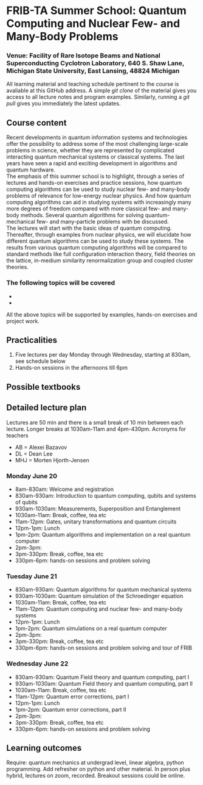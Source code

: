 # FRIB-TA Summer School: Quantum Computing and Nuclear Few- and Many-Body Problems

### Venue: Facility of Rare Isotope Beams and National Superconducting Cyclotron Laboratory, 640 S. Shaw Lane, Michigan State University, East Lansing, 48824 Michigan

All learning material and teaching schedule pertinent to the course is avaliable at this GitHub address. A simple _git clone_ of the material gives you access to all lecture notes and program examples. Similarly, running a _git pull_ gives you immediately the latest updates. 

## Course content

Recent developments in quantum information systems and technologies offer the possibility to address some of the most challenging large-scale problems in science, whether they are represented by complicated interacting quantum mechanical systems or classical systems. The last years have seen a rapid and exciting development in algorithms and quantum hardware.   
The emphasis of this summer school is to highlight, through a series of lectures and hands-on exercises and practice sessions, how quantum computing algorithms can be used to study nuclear few- and many-body problems of relevance for low-energy nuclear physics.  And how quantum computing algorithms can aid in studying systems with increasingly many more degrees of freedom compared with more classical few- and many-body methods.  Several quantum algorithms for solving quantum-mechanical few- and many-particle problems with be discussed.  
The lectures will start with the basic ideas of quantum computing. Thereafter, through examples from nuclear physics, we will elucidate how different quantum algorithms can be used to study these systems. The results from various quantum computing algorithms will be compared to standard methods like full configuration interaction theory, field theories on the lattice, in-medium similarity renormalization group  and coupled cluster theories. 

###  The following topics will be covered
- 
- 
All the above topics will be supported by examples, hands-on exercises and project work.


## Practicalities

1. Five lectures per day Monday through Wednesday, starting at 830am, see schedule below
2. Hands-on sessions in the afternoons till 6pm


## Possible textbooks


## Detailed lecture plan

Lectures are 50 min and there is a small break of 10 min between each lecture. Longer breaks at 1030am-11am and 4pm-430pm.
Acronyms for teachers
- AB = Alexei Bazavov
- DL = Dean Lee
- MHJ = Morten Hjorth-Jensen

### Monday June 20
- 8am-830am: Welcome and registration
- 830am-930am: Introduction to quantum computing, qubits and systems of qubits
- 930am-1030am: Measurements, Superposition and Entanglement
- 1030am-11am: Break, coffee, tea etc
- 11am-12pm: Gates, unitary transformations and quantum circuits
- 12pm-1pm: Lunch
- 1pm-2pm: Quantum algorithms and implementation on a real quantum computer
- 2pm-3pm:
- 3pm-330pm: Break, coffee, tea etc
- 330pm-6pm: hands-on sessions and problem solving

### Tuesday June 21
- 830am-930am: Quantum algorithms for quantum mechanical systems
- 930am-1030am: Quantum simulation of the Schroedinger equation
- 1030am-11am: Break, coffee, tea etc
- 11am-12pm: Quantum computing and nuclear few- and many-body systems
- 12pm-1pm: Lunch
- 1pm-2pm:  Quantum simulations on a real quantum computer
- 2pm-3pm:
- 3pm-330pm: Break, coffee, tea etc
- 330pm-6pm: hands-on sessions and problem solving and tour of FRIB

### Wednesday June 22
- 830am-930am: Quantum Field theory and quantum computing, part I
- 930am-1030am: Quantum Field theory and quantum computing, part II
- 1030am-11am: Break, coffee, tea etc
- 11am-12pm: Quantum error corrections, part I
- 12pm-1pm: Lunch
- 1pm-2pm: Quantum error corrections, part II  
- 2pm-3pm:
- 3pm-330pm: Break, coffee, tea etc
- 330pm-6pm: hands-on sessions and problem solving

##  Learning outcomes

Require: quantum mechanics at undergrad level, linear algebra, python programming. Add refresher on python and other material. In person plus hybrid, lectures on zoom, recorded. Breakout sessions could be online.

